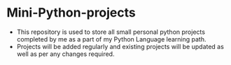 # Mini-Python-projects

- This repository is used to store all small personal python projects completed by me as a part of my Python Language learning path.
- Projects will be added regularly and existing projects will be updated as well as per any changes required.

